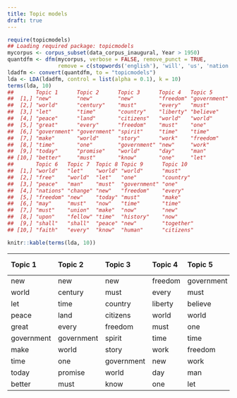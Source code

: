 ```yaml
---
title: Topic models
draft: true
---
```





```r
require(topicmodels)
## Loading required package: topicmodels
mycorpus <- corpus_subset(data_corpus_inaugural, Year > 1950)
quantdfm <- dfm(mycorpus, verbose = FALSE, remove_punct = TRUE,
                remove = c(stopwords('english'), 'will', 'us', 'nation', 'can', 'peopl*', 'americ*'))
ldadfm <- convert(quantdfm, to = "topicmodels")
lda <- LDA(ldadfm, control = list(alpha = 0.1), k = 10)
terms(lda, 10)
##       Topic 1      Topic 2      Topic 3      Topic 4   Topic 5     
##  [1,] "new"        "new"        "new"        "freedom" "government"
##  [2,] "world"      "century"    "must"       "every"   "must"      
##  [3,] "let"        "time"       "country"    "liberty" "believe"   
##  [4,] "peace"      "land"       "citizens"   "world"   "world"     
##  [5,] "great"      "every"      "freedom"    "must"    "one"       
##  [6,] "government" "government" "spirit"     "time"    "time"      
##  [7,] "make"       "world"      "story"      "work"    "freedom"   
##  [8,] "time"       "one"        "government" "new"     "work"      
##  [9,] "today"      "promise"    "world"      "day"     "man"       
## [10,] "better"     "must"       "know"       "one"     "let"       
##       Topic 6   Topic 7  Topic 8 Topic 9      Topic 10  
##  [1,] "world"   "let"    "world" "world"      "must"    
##  [2,] "free"    "world"  "let"   "one"        "country" 
##  [3,] "peace"   "man"    "must"  "government" "one"     
##  [4,] "nations" "change" "new"   "freedom"    "every"   
##  [5,] "freedom" "new"    "today" "must"       "make"    
##  [6,] "may"     "must"   "now"   "time"       "time"    
##  [7,] "must"    "union"  "make"  "now"        "new"     
##  [8,] "upon"    "fellow" "time"  "history"    "now"     
##  [9,] "shall"   "shall"  "peace" "new"        "together"
## [10,] "faith"   "every"  "know"  "human"      "citizens"
```


```r
knitr::kable(terms(lda, 10))
```



|Topic 1    |Topic 2    |Topic 3    |Topic 4 |Topic 5    |Topic 6 |Topic 7 |Topic 8 |Topic 9    |Topic 10 |
|:----------|:----------|:----------|:-------|:----------|:-------|:-------|:-------|:----------|:--------|
|new        |new        |new        |freedom |government |world   |let     |world   |world      |must     |
|world      |century    |must       |every   |must       |free    |world   |let     |one        |country  |
|let        |time       |country    |liberty |believe    |peace   |man     |must    |government |one      |
|peace      |land       |citizens   |world   |world      |nations |change  |new     |freedom    |every    |
|great      |every      |freedom    |must    |one        |freedom |new     |today   |must       |make     |
|government |government |spirit     |time    |time       |may     |must    |now     |time       |time     |
|make       |world      |story      |work    |freedom    |must    |union   |make    |now        |new      |
|time       |one        |government |new     |work       |upon    |fellow  |time    |history    |now      |
|today      |promise    |world      |day     |man        |shall   |shall   |peace   |new        |together |
|better     |must       |know       |one     |let        |faith   |every   |know    |human      |citizens |
